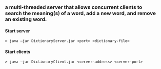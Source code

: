 ### a multi-threaded server that allows concurrent clients to search the meaning(s) of a word, add a new word, and remove an existing word.
#### Start server
`> java –jar DictionaryServer.jar <port> <dictionary-file>`
#### Start clients
`> java –jar DictionaryClient.jar <server-address> <server-port>`
